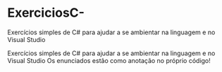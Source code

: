 # ExerciciosC-
Exercícios simples de C# para ajudar a se ambientar na linguagem e no Visual Studio

Exercícios simples de C# para ajudar a se ambientar na linguagem e no Visual Studio
Os enunciados estão como anotação no próprio código!
